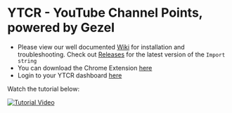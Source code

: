 # YTCR - YouTube Channel Points, powered by Gezel
- Please view our well documented [Wiki](https://wiki.gezel.io/ytcr) for installation and troubleshooting. Check out [Releases](https://github.com/gezelio/YTCR-Streamerbot/releases) for the latest version of the `Import string`
- You can download the Chrome Extension [here](https://gezel.io/download-ytcr)
- Login to your YTCR dashboard [here](https://ytcr.gezel.io)

Watch the tutorial below:





[![Tutorial Video](https://img.youtube.com/vi/FNc9ez3S5fc/0.jpg)](https://www.youtube.com/watch?v=FNc9ez3S5fc) 
